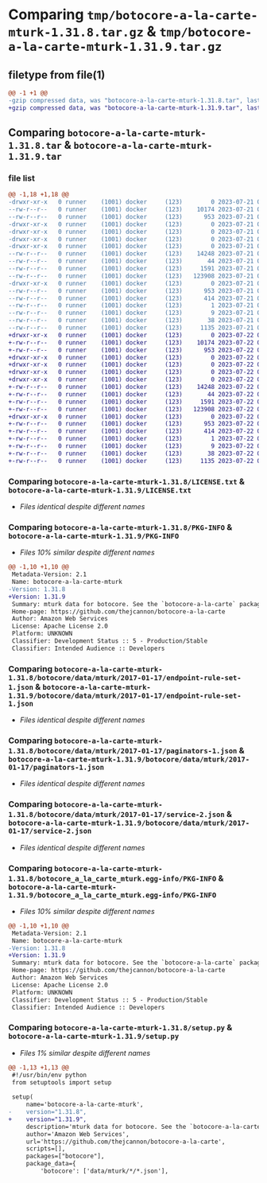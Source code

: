 # Comparing `tmp/botocore-a-la-carte-mturk-1.31.8.tar.gz` & `tmp/botocore-a-la-carte-mturk-1.31.9.tar.gz`

## filetype from file(1)

```diff
@@ -1 +1 @@
-gzip compressed data, was "botocore-a-la-carte-mturk-1.31.8.tar", last modified: Fri Jul 21 01:21:37 2023, max compression
+gzip compressed data, was "botocore-a-la-carte-mturk-1.31.9.tar", last modified: Sat Jul 22 01:20:39 2023, max compression
```

## Comparing `botocore-a-la-carte-mturk-1.31.8.tar` & `botocore-a-la-carte-mturk-1.31.9.tar`

### file list

```diff
@@ -1,18 +1,18 @@
-drwxr-xr-x   0 runner    (1001) docker     (123)        0 2023-07-21 01:21:37.875225 botocore-a-la-carte-mturk-1.31.8/
--rw-r--r--   0 runner    (1001) docker     (123)    10174 2023-07-21 01:21:37.000000 botocore-a-la-carte-mturk-1.31.8/LICENSE.txt
--rw-r--r--   0 runner    (1001) docker     (123)      953 2023-07-21 01:21:37.875225 botocore-a-la-carte-mturk-1.31.8/PKG-INFO
-drwxr-xr-x   0 runner    (1001) docker     (123)        0 2023-07-21 01:21:37.875225 botocore-a-la-carte-mturk-1.31.8/botocore/
-drwxr-xr-x   0 runner    (1001) docker     (123)        0 2023-07-21 01:21:37.875225 botocore-a-la-carte-mturk-1.31.8/botocore/data/
-drwxr-xr-x   0 runner    (1001) docker     (123)        0 2023-07-21 01:21:37.875225 botocore-a-la-carte-mturk-1.31.8/botocore/data/mturk/
-drwxr-xr-x   0 runner    (1001) docker     (123)        0 2023-07-21 01:21:37.875225 botocore-a-la-carte-mturk-1.31.8/botocore/data/mturk/2017-01-17/
--rw-r--r--   0 runner    (1001) docker     (123)    14248 2023-07-21 01:21:06.000000 botocore-a-la-carte-mturk-1.31.8/botocore/data/mturk/2017-01-17/endpoint-rule-set-1.json
--rw-r--r--   0 runner    (1001) docker     (123)       44 2023-07-21 01:21:06.000000 botocore-a-la-carte-mturk-1.31.8/botocore/data/mturk/2017-01-17/examples-1.json
--rw-r--r--   0 runner    (1001) docker     (123)     1591 2023-07-21 01:21:06.000000 botocore-a-la-carte-mturk-1.31.8/botocore/data/mturk/2017-01-17/paginators-1.json
--rw-r--r--   0 runner    (1001) docker     (123)   123908 2023-07-21 01:21:06.000000 botocore-a-la-carte-mturk-1.31.8/botocore/data/mturk/2017-01-17/service-2.json
-drwxr-xr-x   0 runner    (1001) docker     (123)        0 2023-07-21 01:21:37.875225 botocore-a-la-carte-mturk-1.31.8/botocore_a_la_carte_mturk.egg-info/
--rw-r--r--   0 runner    (1001) docker     (123)      953 2023-07-21 01:21:37.000000 botocore-a-la-carte-mturk-1.31.8/botocore_a_la_carte_mturk.egg-info/PKG-INFO
--rw-r--r--   0 runner    (1001) docker     (123)      414 2023-07-21 01:21:37.000000 botocore-a-la-carte-mturk-1.31.8/botocore_a_la_carte_mturk.egg-info/SOURCES.txt
--rw-r--r--   0 runner    (1001) docker     (123)        1 2023-07-21 01:21:37.000000 botocore-a-la-carte-mturk-1.31.8/botocore_a_la_carte_mturk.egg-info/dependency_links.txt
--rw-r--r--   0 runner    (1001) docker     (123)        9 2023-07-21 01:21:37.000000 botocore-a-la-carte-mturk-1.31.8/botocore_a_la_carte_mturk.egg-info/top_level.txt
--rw-r--r--   0 runner    (1001) docker     (123)       38 2023-07-21 01:21:37.875225 botocore-a-la-carte-mturk-1.31.8/setup.cfg
--rw-r--r--   0 runner    (1001) docker     (123)     1135 2023-07-21 01:21:37.000000 botocore-a-la-carte-mturk-1.31.8/setup.py
+drwxr-xr-x   0 runner    (1001) docker     (123)        0 2023-07-22 01:20:39.833148 botocore-a-la-carte-mturk-1.31.9/
+-rw-r--r--   0 runner    (1001) docker     (123)    10174 2023-07-22 01:20:39.000000 botocore-a-la-carte-mturk-1.31.9/LICENSE.txt
+-rw-r--r--   0 runner    (1001) docker     (123)      953 2023-07-22 01:20:39.833148 botocore-a-la-carte-mturk-1.31.9/PKG-INFO
+drwxr-xr-x   0 runner    (1001) docker     (123)        0 2023-07-22 01:20:39.829147 botocore-a-la-carte-mturk-1.31.9/botocore/
+drwxr-xr-x   0 runner    (1001) docker     (123)        0 2023-07-22 01:20:39.829147 botocore-a-la-carte-mturk-1.31.9/botocore/data/
+drwxr-xr-x   0 runner    (1001) docker     (123)        0 2023-07-22 01:20:39.829147 botocore-a-la-carte-mturk-1.31.9/botocore/data/mturk/
+drwxr-xr-x   0 runner    (1001) docker     (123)        0 2023-07-22 01:20:39.833148 botocore-a-la-carte-mturk-1.31.9/botocore/data/mturk/2017-01-17/
+-rw-r--r--   0 runner    (1001) docker     (123)    14248 2023-07-22 01:20:09.000000 botocore-a-la-carte-mturk-1.31.9/botocore/data/mturk/2017-01-17/endpoint-rule-set-1.json
+-rw-r--r--   0 runner    (1001) docker     (123)       44 2023-07-22 01:20:09.000000 botocore-a-la-carte-mturk-1.31.9/botocore/data/mturk/2017-01-17/examples-1.json
+-rw-r--r--   0 runner    (1001) docker     (123)     1591 2023-07-22 01:20:09.000000 botocore-a-la-carte-mturk-1.31.9/botocore/data/mturk/2017-01-17/paginators-1.json
+-rw-r--r--   0 runner    (1001) docker     (123)   123908 2023-07-22 01:20:09.000000 botocore-a-la-carte-mturk-1.31.9/botocore/data/mturk/2017-01-17/service-2.json
+drwxr-xr-x   0 runner    (1001) docker     (123)        0 2023-07-22 01:20:39.833148 botocore-a-la-carte-mturk-1.31.9/botocore_a_la_carte_mturk.egg-info/
+-rw-r--r--   0 runner    (1001) docker     (123)      953 2023-07-22 01:20:39.000000 botocore-a-la-carte-mturk-1.31.9/botocore_a_la_carte_mturk.egg-info/PKG-INFO
+-rw-r--r--   0 runner    (1001) docker     (123)      414 2023-07-22 01:20:39.000000 botocore-a-la-carte-mturk-1.31.9/botocore_a_la_carte_mturk.egg-info/SOURCES.txt
+-rw-r--r--   0 runner    (1001) docker     (123)        1 2023-07-22 01:20:39.000000 botocore-a-la-carte-mturk-1.31.9/botocore_a_la_carte_mturk.egg-info/dependency_links.txt
+-rw-r--r--   0 runner    (1001) docker     (123)        9 2023-07-22 01:20:39.000000 botocore-a-la-carte-mturk-1.31.9/botocore_a_la_carte_mturk.egg-info/top_level.txt
+-rw-r--r--   0 runner    (1001) docker     (123)       38 2023-07-22 01:20:39.833148 botocore-a-la-carte-mturk-1.31.9/setup.cfg
+-rw-r--r--   0 runner    (1001) docker     (123)     1135 2023-07-22 01:20:39.000000 botocore-a-la-carte-mturk-1.31.9/setup.py
```

### Comparing `botocore-a-la-carte-mturk-1.31.8/LICENSE.txt` & `botocore-a-la-carte-mturk-1.31.9/LICENSE.txt`

 * *Files identical despite different names*

### Comparing `botocore-a-la-carte-mturk-1.31.8/PKG-INFO` & `botocore-a-la-carte-mturk-1.31.9/PKG-INFO`

 * *Files 10% similar despite different names*

```diff
@@ -1,10 +1,10 @@
 Metadata-Version: 2.1
 Name: botocore-a-la-carte-mturk
-Version: 1.31.8
+Version: 1.31.9
 Summary: mturk data for botocore. See the `botocore-a-la-carte` package for more info.
 Home-page: https://github.com/thejcannon/botocore-a-la-carte
 Author: Amazon Web Services
 License: Apache License 2.0
 Platform: UNKNOWN
 Classifier: Development Status :: 5 - Production/Stable
 Classifier: Intended Audience :: Developers
```

### Comparing `botocore-a-la-carte-mturk-1.31.8/botocore/data/mturk/2017-01-17/endpoint-rule-set-1.json` & `botocore-a-la-carte-mturk-1.31.9/botocore/data/mturk/2017-01-17/endpoint-rule-set-1.json`

 * *Files identical despite different names*

### Comparing `botocore-a-la-carte-mturk-1.31.8/botocore/data/mturk/2017-01-17/paginators-1.json` & `botocore-a-la-carte-mturk-1.31.9/botocore/data/mturk/2017-01-17/paginators-1.json`

 * *Files identical despite different names*

### Comparing `botocore-a-la-carte-mturk-1.31.8/botocore/data/mturk/2017-01-17/service-2.json` & `botocore-a-la-carte-mturk-1.31.9/botocore/data/mturk/2017-01-17/service-2.json`

 * *Files identical despite different names*

### Comparing `botocore-a-la-carte-mturk-1.31.8/botocore_a_la_carte_mturk.egg-info/PKG-INFO` & `botocore-a-la-carte-mturk-1.31.9/botocore_a_la_carte_mturk.egg-info/PKG-INFO`

 * *Files 10% similar despite different names*

```diff
@@ -1,10 +1,10 @@
 Metadata-Version: 2.1
 Name: botocore-a-la-carte-mturk
-Version: 1.31.8
+Version: 1.31.9
 Summary: mturk data for botocore. See the `botocore-a-la-carte` package for more info.
 Home-page: https://github.com/thejcannon/botocore-a-la-carte
 Author: Amazon Web Services
 License: Apache License 2.0
 Platform: UNKNOWN
 Classifier: Development Status :: 5 - Production/Stable
 Classifier: Intended Audience :: Developers
```

### Comparing `botocore-a-la-carte-mturk-1.31.8/setup.py` & `botocore-a-la-carte-mturk-1.31.9/setup.py`

 * *Files 1% similar despite different names*

```diff
@@ -1,13 +1,13 @@
 #!/usr/bin/env python
 from setuptools import setup
 
 setup(
     name='botocore-a-la-carte-mturk',
-    version="1.31.8",
+    version="1.31.9",
     description='mturk data for botocore. See the `botocore-a-la-carte` package for more info.',
     author='Amazon Web Services',
     url='https://github.com/thejcannon/botocore-a-la-carte',
     scripts=[],
     packages=["botocore"],
     package_data={
         'botocore': ['data/mturk/*/*.json'],
```

